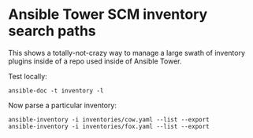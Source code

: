 # Ansible Tower SCM inventory search paths

This shows a totally-not-crazy way to manage a large swath of inventory
plugins inside of a repo used inside of Ansible Tower.

Test locally:

```
ansible-doc -t inventory -l
```

Now parse a particular inventory:

```
ansible-inventory -i inventories/cow.yaml --list --export
ansible-inventory -i inventories/fox.yaml --list --export
```
